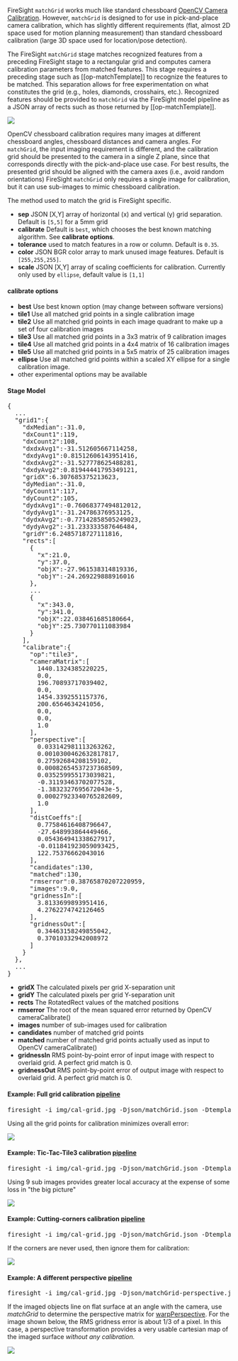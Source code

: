 
FireSight `matchGrid` works much like standard chessboard 
[OpenCV Camera Calibration](http://docs.opencv.org/doc/tutorials/calib3d/camera_calibration/camera_calibration.html). 
However, `matchGrid` is designed to for use in pick-and-place camera calibration,
which has slightly different requirements (flat, almost 2D space used for motion planning measurement) 
than standard chessboard calibration (large 3D space used for location/pose detection).

The FireSight `matchGrid` stage matches recognized features from a preceding FireSight stage
to a rectangular grid and computes
camera calibration parameters from matched features. This stage requires a preceding
stage such as [[op-matchTemplate]] to recognize the features to be matched. This separation
allows for free experimentation on what 
constitutes the grid (e.g., holes, diamonds, crosshairs, etc.). Recognized features should
be provided to `matchGrid` via the FireSight model pipeline as a JSON array of rects
such as those returned by [[op-matchTemplate]].

<img src="https://github.com/firepick1/FireSight/blob/master/img/cal-grid.png?raw=true">

OpenCV chessboard calibration requires many images at different chessboard angles, 
chessboard distances and camera angles. For `matchGrid`, the input imaging requirement 
is different, and the calibration grid should be presented to the camera in a 
single Z plane, since that corresponds directly with the pick-and-place use case.
For best results, the presented grid should be aligned with the camera axes
(i.e., avoid random orientations)
FireSight `matchGrid` only requires a single image for calibration, but it can
use sub-images to mimic chessboard calibration.

The method used to match the grid is FireSight specific.

* **sep** JSON [X,Y] array of horizontal (x) and vertical (y) grid separation. Default is `[5,5]` for a 5mm grid
* **calibrate** Default is `best`, which chooses the best known matching algorithm. See **calibrate options**.
* **tolerance** used to match features in a row or column. Default is `0.35`.
* **color** JSON BGR color array to mark unused image features. Default is `[255,255,255]`.
* **scale** JSON [X,Y] array of scaling coefficients for calibration. Currently only used by `ellipse`, default value is `[1,1]`

#### calibrate options
* **best** Use best known option (may change between software versions)
* **tile1** Use all matched grid points in a single calibration image
* **tile2** Use all matched grid points in each image quadrant to make up a set of four calibration images
* **tile3** Use all matched grid points in a 3x3 matrix of 9 calibration images
* **tile4** Use all matched grid points in a 4x4 matrix of 16 calibration images
* **tile5** Use all matched grid points in a 5x5 matrix of 25 calibration images
* **ellipse** Use all matched grid points within a scaled XY ellipse for a single calibration image.
* other experimental options may be available

#### Stage Model
<pre>
{
  ...
  "grid1":{
    "dxMedian":-31.0,
    "dxCount1":119,
    "dxCount2":108,
    "dxdxAvg1":-31.512605667114258,
    "dxdyAvg1":0.81512606143951416,
    "dxdxAvg2":-31.527778625488281,
    "dxdyAvg2":0.81944441795349121,
    "gridX":6.307685375213623,
    "dyMedian":-31.0,
    "dyCount1":117,
    "dyCount2":105,
    "dydxAvg1":-0.76068377494812012,
    "dydyAvg1":-31.24786376953125,
    "dydxAvg2":-0.77142858505249023,
    "dydyAvg2":-31.233333587646484,
    "gridY":6.2485718727111816,
    "rects":[
      {
        "x":21.0,
        "y":37.0,
        "objX":-27.961538314819336,
        "objY":-24.269229888916016
      },
	  ...
      {
        "x":343.0,
        "y":341.0,
        "objX":22.038461685180664,
        "objY":25.730770111083984
      }
    ],
    "calibrate":{
      "op":"tile3",
      "cameraMatrix":[
        1440.1324385220225,
        0.0,
        196.70893717039402,
        0.0,
        1454.3392551157376,
        200.6564634241056,
        0.0,
        0.0,
        1.0
      ],
      "perspective":[
        0.033142981113263262,
        0.0010300462632817817,
        0.27592684208159102,
        0.00082654537237368509,
        0.035259955173039821,
        -0.31193463702077528,
        -1.3832327695672043e-5,
        0.00027923340765282609,
        1.0
      ],
      "distCoeffs":[
        0.77584616408796647,
        -27.648993864449466,
        0.054364941338627917,
        -0.011841923059093425,
        122.75376662043016
      ],
      "candidates":130,
      "matched":130,
      "rmserror":0.38765870207220959,
      "images":9.0,
      "gridnessIn":[
        3.8133699893951416,
        4.2762274742126465
      ],
      "gridnessOut":[
        0.34463158249855042,
        0.37010332942008972
      ]
    }
  },
  ...
}
</pre>
* **gridX** The calculated pixels per grid X-separation unit
* **gridY** The calculated pixels per grid Y-separation unit
* **rects** The RotatedRect values of the matched positions
* **rmserror** The root of the mean squared error returned by OpenCV cameraCalibrate()
* **images** number of sub-images used for calibration
* **candidates** number of matched grid points
* **matched** number of matched grid points actually used as input to OpenCV cameraCalibrate()
* **gridnessIn** RMS point-by-point error of input image with respect to overlaid grid. A perfect grid match is 0.
* **gridnessOut** RMS point-by-point error of output image with respect to overlaid grid. A perfect grid match is 0.

#### Example: Full grid calibration [pipeline](https://github.com/firepick1/FireSight/blob/master/json/matchGrid.json)
<pre>firesight -i img/cal-grid.jpg -Djson/matchGrid.json -Dtemplate=img/cross32.png -Dcalibrate=tile1</pre>
Using all the grid points for calibration minimizes overall error:

<img src="https://github.com/firepick1/FireSight/blob/master/img/grid-tile1.jpg?raw=true">

#### Example: Tic-Tac-Tile3 calibration [pipeline](https://github.com/firepick1/FireSight/blob/master/json/matchGrid.json)
<pre>firesight -i img/cal-grid.jpg -Djson/matchGrid.json -Dtemplate=img/cross32.png -Dcalibrate=tile3</pre>
Using 9 sub images provides greater local accuracy at the expense of some loss in "the big picture"

<img src="https://github.com/firepick1/FireSight/blob/master/img/grid-tile3.jpg?raw=true">

#### Example: Cutting-corners calibration [pipeline](https://github.com/firepick1/FireSight/blob/master/json/matchGrid.json)
<pre>firesight -i img/cal-grid.jpg -Djson/matchGrid.json -Dtemplate=img/cross32.png -Dcalibrate=ellipse -Dscale=[0.85,0.85]</pre>
If the corners are never used, then ignore them for calibration:

<img src="https://github.com/firepick1/FireSight/blob/master/img/grid-ellipse-85.jpg?raw=true">

#### Example: A different perspective [pipeline](https://github.com/firepick1/FireSight/blob/master/json/matchGrid-perspective.json)
<pre>firesight -i img/cal-grid.jpg -Djson/matchGrid-perspective.json -Dtemplate=img/cross32.png</pre>
If the imaged objects line on flat surface at an angle with the camera, use _matchGrid_ to determine
the perspective matrix for [warpPerspective](op-warpPerspective). For the image shown below, the RMS gridness
error is about 1/3 of a pixel. In this case, a perspective transformation provides a very usable
cartesian map of the imaged surface _without any calibration._

<img src="https://github.com/firepick1/FireSight/blob/master/img/matchGrid-perspective.png?raw=true">
